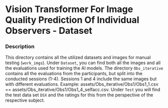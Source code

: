 # Vision Transformer For Image Quality Prediction Of Individual Observers - Dataset

### Description
This directory contains all the utilized datasets and images for manual testing (`work_imgs`). Under `Dataset`, you can find both all the images and all the evaluations used for training the AI models. The directory `Obs_iterative` contains all the evaluations from the participants, but split into the conducted sessions (1-4). Sessions 1 and 4 include the same images but with different evaluations. Example: assets/Obs_iterative/Obs1/Obs1_1.csv == assets/Obs_iterative/Obs1/Obs1_4_selfacc.csv. Under `Test` you will find the test data set `DSX` and the ratings for this from the perspective of the respective subject.

